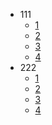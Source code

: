 * 111
    * [1](/)
    * [2](/)
    * [3](/)
    * [4](/)
* 222
    * [1](/)
    * [2](/)
    * [3](/)
    * [4](/)